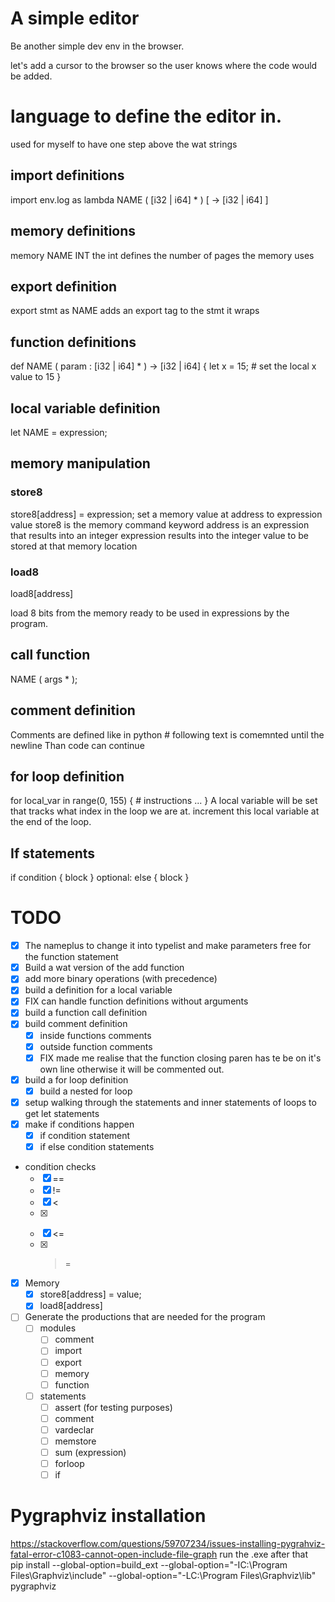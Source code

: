 # A simple editor
Be another simple dev env in the browser.

let's add a cursor to the browser so the user knows where the code would be added.

# language to define the editor in.
used for myself to have one step above the wat strings

## import definitions
import env.log as lambda NAME ( [i32 | i64] * ) [ -> [i32 | i64] ]

## memory definitions
memory NAME INT
the int defines the number of pages the memory uses

## export definition
export stmt as NAME
adds an export tag to the stmt it wraps

## function definitions
def NAME ( param : [i32 | i64] * ) -> [i32 | i64] {
    let x = 15; # set the local x value to 15
}

## local variable definition
let NAME = expression;

## memory manipulation
### store8
store8\[address\] = expression;
set a memory value at address to expression value
store8 is the memory command keyword
address is an expression that results into an integer
expression results into the integer value to be stored at that memory location

### load8
load8\[address\]

load 8 bits from the memory ready to be used in expressions by the program.

## call function
NAME \( args * \);

## comment definition
Comments are defined like in python
\# following text is comemnted
until the newline Than code can continue

## for loop definition
for local_var in range(0, 155) {
    # instructions ...
}
A local variable will be set that tracks what index in the loop we are at.
increment this local variable at the end of the loop.

## If statements
if condition { block }
optional:
else { block }


# TODO
- [x] The nameplus to change it into typelist and make parameters free for the function statement
- [x] Build a wat version of the add function
- [x] add more binary operations (with precedence)
- [x] build a definition for a local variable
- [x] FIX can handle function definitions without arguments
- [x] build a function call definition
- [x] build comment definition
    - [x] inside functions comments
    - [x] outside function comments
    - [x] FIX made me realise that the function closing paren has te be on it's own line otherwise it will be commented out.
- [x] build a for loop definition
    - [x] build a nested for loop
- [x] setup walking through the statements and inner statements of loops to get let statements
- [x] make if conditions happen
    - [x] if condition statement
    - [x] if else condition statements
- condition checks
    - [x] ==
    - [x] !=
    - [x] <
    - [x] >
    - [x] <=
    - [x] >=
- [x] Memory
    - [x] store8\[address\] = value;
    - [x] load8\[address\]
- [ ] Generate the productions that are needed for the program
    - [ ] modules
        - [ ] comment
        - [ ] import
        - [ ] export
        - [ ] memory
        - [ ] function
    - [ ] statements
        - [ ] assert (for testing purposes)
        - [ ] comment
        - [ ] vardeclar
        - [ ] memstore
        - [ ] sum (expression)
        - [ ] forloop
        - [ ] if

# Pygraphviz installation
https://stackoverflow.com/questions/59707234/issues-installing-pygrahviz-fatal-error-c1083-cannot-open-include-file-graph
run the .exe after that  
pip install --global-option=build_ext --global-option="-IC:\Program Files\Graphviz\include" --global-option="-LC:\Program Files\Graphviz\lib" pygraphviz
